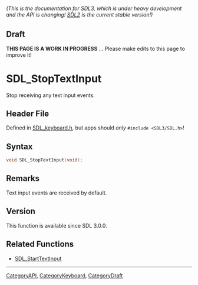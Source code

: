 ###### (This is the documentation for SDL3, which is under heavy development and the API is changing! [SDL2](https://wiki.libsdl.org/SDL2/) is the current stable version!)

## Draft

**THIS PAGE IS A WORK IN PROGRESS** ... Please make edits to this page to improve it!
# SDL_StopTextInput

Stop receiving any text input events.

## Header File

Defined in [SDL_keyboard.h](https://github.com/libsdl-org/SDL/blob/main/include/SDL3/SDL_keyboard.h), but apps should _only_ `#include <SDL3/SDL.h>`!

## Syntax

```c
void SDL_StopTextInput(void);

```

## Remarks

Text input events are received by default.

## Version

This function is available since SDL 3.0.0.

## Related Functions

* [SDL_StartTextInput](SDL_StartTextInput)

----
[CategoryAPI](CategoryAPI), [CategoryKeyboard](CategoryKeyboard), [CategoryDraft](CategoryDraft)


